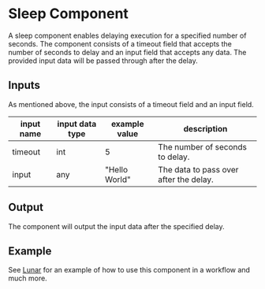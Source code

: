 <!--
SPDX-FileCopyrightText: Copyright © 2024 Lunarbase (https://lunarbase.ai/) <contact@lunarbase.ai>

SPDX-License-Identifier: GPL-3.0-or-later
-->

# Sleep Component

A sleep component enables delaying execution for a specified number of seconds. The component consists of a timeout field that accepts the number of seconds to delay and an input field that accepts any data. The provided input data will be passed through after the delay.

## Inputs

As mentioned above, the input consists of a timeout field and an input field.

| input name | input data type | example value | description |
|------------|-----------------|----------------|-------------|
| timeout    | int             | 5              | The number of seconds to delay. |
| input      | any             | "Hello World"  | The data to pass over after the delay. |

## Output

The component will output the input data after the specified delay.

## Example

See [Lunar](https://lunarbase.ai/) for an example of how to use this component in a workflow and much more.